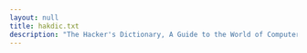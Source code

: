 ```yaml
---
layout: null
title: hakdic.txt
description: "The Hacker's Dictionary, A Guide to the World of Computer Wizards"
---
```

